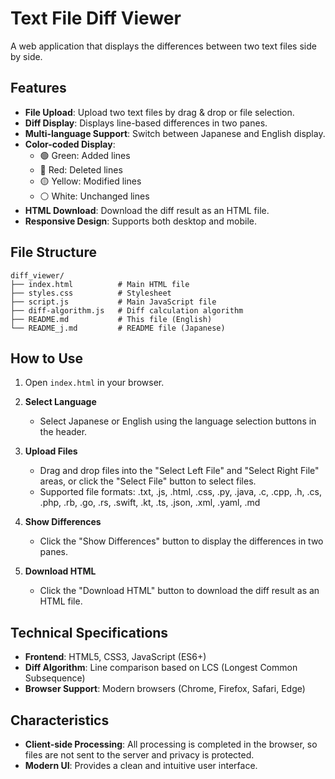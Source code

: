 # Text File Diff Viewer

A web application that displays the differences between two text files side by side.

## Features

- **File Upload**: Upload two text files by drag & drop or file selection.
- **Diff Display**: Displays line-based differences in two panes.
- **Multi-language Support**: Switch between Japanese and English display.
- **Color-coded Display**:
  - 🟢 Green: Added lines
  - 🔴 Red: Deleted lines
  - 🟡 Yellow: Modified lines
  - ⚪ White: Unchanged lines
- **HTML Download**: Download the diff result as an HTML file.
- **Responsive Design**: Supports both desktop and mobile.

## File Structure

```
diff_viewer/
├── index.html          # Main HTML file
├── styles.css          # Stylesheet
├── script.js           # Main JavaScript file
├── diff-algorithm.js   # Diff calculation algorithm
├── README.md           # This file (English)
└── README_j.md         # README file (Japanese)
```

## How to Use

1. Open `index.html` in your browser.

2. **Select Language**
   - Select Japanese or English using the language selection buttons in the header.

3. **Upload Files**
   - Drag and drop files into the "Select Left File" and "Select Right File" areas, or click the "Select File" button to select files.
   - Supported file formats: .txt, .js, .html, .css, .py, .java, .c, .cpp, .h, .cs, .php, .rb, .go, .rs, .swift, .kt, .ts, .json, .xml, .yaml, .md

4. **Show Differences**
   - Click the "Show Differences" button to display the differences in two panes.

5. **Download HTML**
   - Click the "Download HTML" button to download the diff result as an HTML file.

## Technical Specifications

- **Frontend**: HTML5, CSS3, JavaScript (ES6+)
- **Diff Algorithm**: Line comparison based on LCS (Longest Common Subsequence)
- **Browser Support**: Modern browsers (Chrome, Firefox, Safari, Edge)

## Characteristics

- **Client-side Processing**: All processing is completed in the browser, so files are not sent to the server and privacy is protected.
- **Modern UI**: Provides a clean and intuitive user interface.
